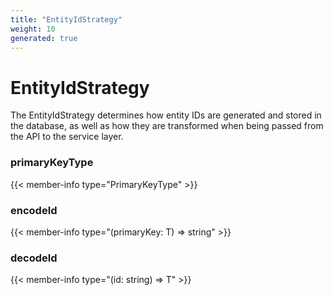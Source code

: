 ```yaml
---
title: "EntityIdStrategy"
weight: 10
generated: true
---
```

<!-- This file was generated from the Vendure TypeScript source. Do not modify. Instead, re-run "generate-docs" -->


# EntityIdStrategy

The EntityIdStrategy determines how entity IDs are generated and stored in thedatabase, as well as how they are transformed when being passed from the API to theservice layer.

### primaryKeyType

{{< member-info type="PrimaryKeyType" >}}



### encodeId

{{< member-info type="(primaryKey: T) =&#62; string" >}}



### decodeId

{{< member-info type="(id: string) =&#62; T" >}}



